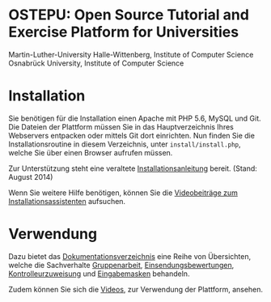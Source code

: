<!--
  - @file README.md
  -
  - @author Ivo Hedtke <ivo.hedtke@uni-osnabrueck.de>
  - @date 2014
 -->

# OSTEPU: Open Source Tutorial and Exercise Platform for Universities

Martin-Luther-University Halle-Wittenberg, Institute of Computer Science  
Osnabrück University, Institute of Computer Science

# Installation
Sie benötigen für die Installation einen Apache mit PHP 5.6, MySQL und Git. Die Dateien der Plattform müssen Sie in das Hauptverzeichnis Ihres Webservers entpacken oder mittels Git dort einrichten. Nun finden Sie die Installationsroutine in diesem Verzeichnis, unter ``install/install.php``, welche Sie über einen Browser aufrufen müssen.

Zur Unterstützung steht eine veraltete [Installationsanleitung](https://github.com/ostepu/ostepu-core-documentation/raw/master/install/Dokumentation/Installation_08_2014.pdf) bereit. (Stand: August 2014)

Wenn Sie weitere Hilfe benötigen, können Sie die [Videobeiträge zum Installationsassistenten](https://www.youtube.com/playlist?list=PLfnTtQX6vUn2CB4OhQ5cqlqDvAFPbfRr4) aufsuchen.

# Verwendung
Dazu bietet das [Dokumentationsverzeichnis](https://github.com/ostepu/ostepu-core-documentation) eine Reihe von Übersichten,
welche die Sachverhalte [Gruppenarbeit](https://github.com/ostepu/ostepu-core-documentation/raw/master/Common/Gruppen/Gruppen.pdf), 
[Einsendungsbewertungen](https://github.com/ostepu/ostepu-core-documentation/raw/master/Common/Korrektur/Korrektur.pdf), 
[Kontrolleurzuweisung](https://github.com/ostepu/ostepu-core-documentation/raw/master/Common/Kontrolleurzuweisung/Kontrolleurzuweisung.pdf) und 
[Eingabemasken](https://github.com/ostepu/ostepu-core-documentation/raw/master/logic/Dokumentation/Benutzerhandbuch.pdf) behandeln.

Zudem können Sie sich die [Videos](https://www.youtube.com/playlist?list=PLfnTtQX6vUn2lHxmo2WqLsPaEZihOEczh), zur Verwendung der Plattform, ansehen.
